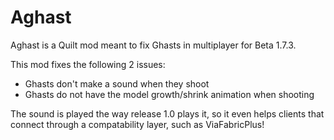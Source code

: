 # Aghast

Aghast is a Quilt mod meant to fix Ghasts in multiplayer for Beta 1.7.3.

This mod fixes the following 2 issues:
- Ghasts don't make a sound when they shoot
- Ghasts do not have the model growth/shrink animation when shooting

The sound is played the way release 1.0 plays it, so it even helps clients that connect through a compatability layer, such as ViaFabricPlus!
